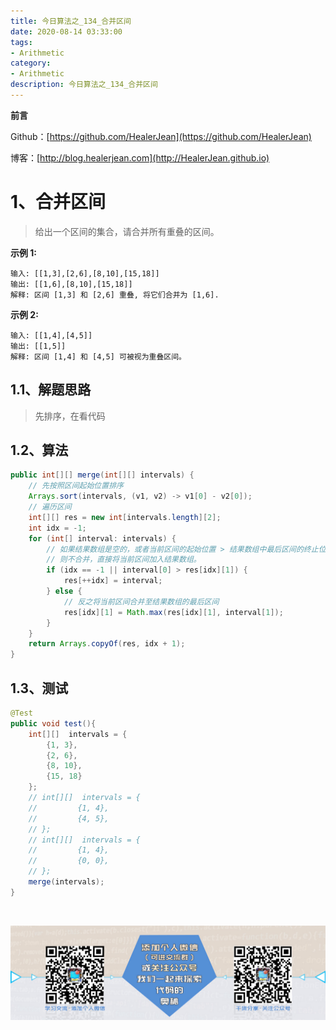 ```yaml
---
title: 今日算法之_134_合并区间
date: 2020-08-14 03:33:00
tags: 
- Arithmetic
category: 
- Arithmetic
description: 今日算法之_134_合并区间
---
```


**前言**     

 Github：[https://github.com/HealerJean](https://github.com/HealerJean)         

 博客：[http://blog.healerjean.com](http://HealerJean.github.io)          



# 1、合并区间
>  给出一个区间的集合，请合并所有重叠的区间。

 **示例 1:**
       

```
输入: [[1,3],[2,6],[8,10],[15,18]]
输出: [[1,6],[8,10],[15,18]]
解释: 区间 [1,3] 和 [2,6] 重叠, 将它们合并为 [1,6].
```

**示例 2:**

```
输入: [[1,4],[4,5]]
输出: [[1,5]]
解释: 区间 [1,4] 和 [4,5] 可被视为重叠区间。
```

## 1.1、解题思路 

>  先排序，在看代码



## 1.2、算法

```java
public int[][] merge(int[][] intervals) {
    // 先按照区间起始位置排序
    Arrays.sort(intervals, (v1, v2) -> v1[0] - v2[0]);
    // 遍历区间
    int[][] res = new int[intervals.length][2];
    int idx = -1;
    for (int[] interval: intervals) {
        // 如果结果数组是空的，或者当前区间的起始位置 > 结果数组中最后区间的终止位置，
        // 则不合并，直接将当前区间加入结果数组。
        if (idx == -1 || interval[0] > res[idx][1]) {
            res[++idx] = interval;
        } else {
            // 反之将当前区间合并至结果数组的最后区间
            res[idx][1] = Math.max(res[idx][1], interval[1]);
        }
    }
    return Arrays.copyOf(res, idx + 1);
}
```




## 1.3、测试 

```java
@Test
public void test(){
    int[][]  intervals = {
        {1, 3},
        {2, 6},
        {8, 10},
        {15, 18}
    };
    // int[][]  intervals = {
    //         {1, 4},
    //         {4, 5},
    // };
    // int[][]  intervals = {
    //         {1, 4},
    //         {0, 0},
    // };
    merge(intervals);
}
```



​          

![ContactAuthor](https://raw.githubusercontent.com/HealerJean/HealerJean.github.io/master/assets/img/artical_bottom.jpg)



<link rel="stylesheet" href="https://unpkg.com/gitalk/dist/gitalk.css">

<script src="https://unpkg.com/gitalk@latest/dist/gitalk.min.js"></script> 
<div id="gitalk-container"></div>    
 <script type="text/javascript">
    var gitalk = new Gitalk({
		clientID: `1d164cd85549874d0e3a`,
		clientSecret: `527c3d223d1e6608953e835b547061037d140355`,
		repo: `HealerJean.github.io`,
		owner: 'HealerJean',
		admin: ['HealerJean'],
		id: 'nhfPU3LRNliTukwb',
    });
    gitalk.render('gitalk-container');
</script> 



